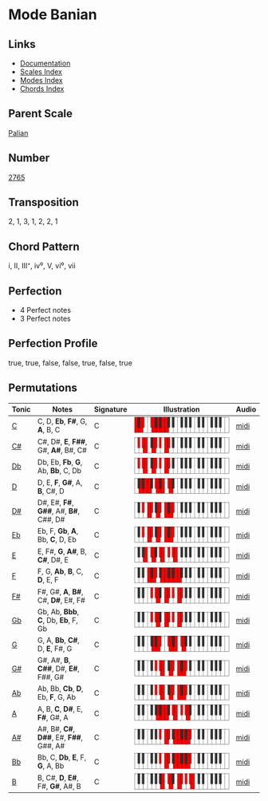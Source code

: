 # Mode Banian

## Links

- [Documentation](README.md)
- [Scales Index](Scales.md)
- [Modes Index](Modes.md)
- [Chords Index](Chords.md)

## Parent Scale

[Palian](ScalePalian.md)

## Number

[2765](https://ianring.com/musictheory/scales/2765)

## Transposition

2, 1, 3, 1, 2, 2, 1

## Chord Pattern

i, II, III⁺, iv⁰, V, vi⁰, vii

## Perfection

- 4 Perfect notes
- 3 Perfect notes

## Perfection Profile

true, true, false, false, true, false, true

## Permutations

| Tonic | Notes | Signature | Illustration | Audio |
|-------|-------|-----------|--------------|-------|
| [C](ModeCNaturalBanian.md) | C, D, **Eb**, **F#**, G, **A**, B, C | C | ![CNaturalBanian](ModeCNaturalBanian.png) | [midi](https://github.com/edipermadi/music/blob/main/docs/ModeCNaturalBanian.mid?raw=true) |
| [C#](ModeCSharpBanian.md) | C#, D#, **E**, **F##**, G#, **A#**, B#, C# | C | ![CSharpBanian](ModeCSharpBanian.png) | [midi](https://github.com/edipermadi/music/blob/main/docs/ModeCSharpBanian.mid?raw=true) |
| [Db](ModeDFlatBanian.md) | Db, Eb, **Fb**, **G**, Ab, **Bb**, C, Db | C | ![DFlatBanian](ModeDFlatBanian.png) | [midi](https://github.com/edipermadi/music/blob/main/docs/ModeDFlatBanian.mid?raw=true) |
| [D](ModeDNaturalBanian.md) | D, E, **F**, **G#**, A, **B**, C#, D | C | ![DNaturalBanian](ModeDNaturalBanian.png) | [midi](https://github.com/edipermadi/music/blob/main/docs/ModeDNaturalBanian.mid?raw=true) |
| [D#](ModeDSharpBanian.md) | D#, E#, **F#**, **G##**, A#, **B#**, C##, D# | C | ![DSharpBanian](ModeDSharpBanian.png) | [midi](https://github.com/edipermadi/music/blob/main/docs/ModeDSharpBanian.mid?raw=true) |
| [Eb](ModeEFlatBanian.md) | Eb, F, **Gb**, **A**, Bb, **C**, D, Eb | C | ![EFlatBanian](ModeEFlatBanian.png) | [midi](https://github.com/edipermadi/music/blob/main/docs/ModeEFlatBanian.mid?raw=true) |
| [E](ModeENaturalBanian.md) | E, F#, **G**, **A#**, B, **C#**, D#, E | C | ![ENaturalBanian](ModeENaturalBanian.png) | [midi](https://github.com/edipermadi/music/blob/main/docs/ModeENaturalBanian.mid?raw=true) |
| [F](ModeFNaturalBanian.md) | F, G, **Ab**, **B**, C, **D**, E, F | C | ![FNaturalBanian](ModeFNaturalBanian.png) | [midi](https://github.com/edipermadi/music/blob/main/docs/ModeFNaturalBanian.mid?raw=true) |
| [F#](ModeFSharpBanian.md) | F#, G#, **A**, **B#**, C#, **D#**, E#, F# | C | ![FSharpBanian](ModeFSharpBanian.png) | [midi](https://github.com/edipermadi/music/blob/main/docs/ModeFSharpBanian.mid?raw=true) |
| [Gb](ModeGFlatBanian.md) | Gb, Ab, **Bbb**, **C**, Db, **Eb**, F, Gb | C | ![GFlatBanian](ModeGFlatBanian.png) | [midi](https://github.com/edipermadi/music/blob/main/docs/ModeGFlatBanian.mid?raw=true) |
| [G](ModeGNaturalBanian.md) | G, A, **Bb**, **C#**, D, **E**, F#, G | C | ![GNaturalBanian](ModeGNaturalBanian.png) | [midi](https://github.com/edipermadi/music/blob/main/docs/ModeGNaturalBanian.mid?raw=true) |
| [G#](ModeGSharpBanian.md) | G#, A#, **B**, **C##**, D#, **E#**, F##, G# | C | ![GSharpBanian](ModeGSharpBanian.png) | [midi](https://github.com/edipermadi/music/blob/main/docs/ModeGSharpBanian.mid?raw=true) |
| [Ab](ModeAFlatBanian.md) | Ab, Bb, **Cb**, **D**, Eb, **F**, G, Ab | C | ![AFlatBanian](ModeAFlatBanian.png) | [midi](https://github.com/edipermadi/music/blob/main/docs/ModeAFlatBanian.mid?raw=true) |
| [A](ModeANaturalBanian.md) | A, B, **C**, **D#**, E, **F#**, G#, A | C | ![ANaturalBanian](ModeANaturalBanian.png) | [midi](https://github.com/edipermadi/music/blob/main/docs/ModeANaturalBanian.mid?raw=true) |
| [A#](ModeASharpBanian.md) | A#, B#, **C#**, **D##**, E#, **F##**, G##, A# | C | ![ASharpBanian](ModeASharpBanian.png) | [midi](https://github.com/edipermadi/music/blob/main/docs/ModeASharpBanian.mid?raw=true) |
| [Bb](ModeBFlatBanian.md) | Bb, C, **Db**, **E**, F, **G**, A, Bb | C | ![BFlatBanian](ModeBFlatBanian.png) | [midi](https://github.com/edipermadi/music/blob/main/docs/ModeBFlatBanian.mid?raw=true) |
| [B](ModeBNaturalBanian.md) | B, C#, **D**, **E#**, F#, **G#**, A#, B | C | ![BNaturalBanian](ModeBNaturalBanian.png) | [midi](https://github.com/edipermadi/music/blob/main/docs/ModeBNaturalBanian.mid?raw=true) |
